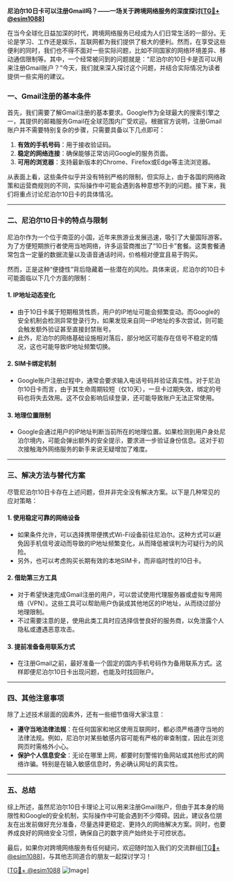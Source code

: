 **尼泊尔10日卡可以注册Gmail吗？——一场关于跨境网络服务的深度探讨[[TG💪+ @esim1088](https://t.me/s/esim1088)]**

在当今全球化日益加深的时代，跨境网络服务已经成为人们日常生活的一部分。无论是学习、工作还是娱乐，互联网都为我们提供了极大的便利。然而，在享受这些便利的同时，我们也不得不面对一些实际问题，比如不同国家的网络环境差异、移动通信限制等。其中，一个经常被问到的问题就是：“尼泊尔的10日卡是否可以用来注册Gmail账户？”今天，我们就来深入探讨这个问题，并结合实际情况为读者提供一些实用的建议。

### 一、Gmail注册的基本条件

首先，我们需要了解Gmail注册的基本要求。Google作为全球最大的搜索引擎之一，其提供的邮箱服务Gmail在全球范围内广受欢迎。根据官方说明，注册Gmail账户并不需要特别复杂的步骤，只需要具备以下几点即可：

1. **有效的手机号码**：用于接收验证码。
2. **稳定的网络连接**：确保能够正常访问Google的服务页面。
3. **可用的浏览器**：支持最新版本的Chrome、Firefox或Edge等主流浏览器。

从表面上看，这些条件似乎并没有特别严格的限制，但实际上，由于各国的网络政策和运营商规则的不同，实际操作中可能会遇到各种意想不到的问题。接下来，我们将重点讨论尼泊尔10日卡的具体情况。

---

### 二、尼泊尔10日卡的特点与限制

尼泊尔作为一个位于南亚的小国，近年来旅游业发展迅速，吸引了大量国际游客。为了方便短期旅行者使用当地网络，许多运营商推出了“10日卡”套餐。这类套餐通常包含一定量的数据流量以及语音通话时间，价格相对便宜且易于购买。

然而，正是这种“便捷性”背后隐藏着一些潜在的风险。具体来说，尼泊尔的10日卡可能面临以下几个方面的限制：

#### 1. **IP地址动态变化**
   - 由于10日卡属于短期租赁性质，用户的IP地址可能会频繁变动。而Google的安全机制会检测异常登录行为，如果发现来自同一IP地址的多次尝试，则可能会触发额外验证甚至直接封禁账号。
   - 此外，尼泊尔的网络基础设施相对落后，部分地区可能存在信号不稳定的情况，这也可能导致IP地址频繁切换。

#### 2. **SIM卡绑定机制**
   - Google账户注册过程中，通常会要求输入电话号码并验证真实性。对于尼泊尔10日卡而言，由于其生命周期较短（仅10天），一旦卡过期失效，绑定的号码也将失去效用。这不仅会影响后续登录，还可能导致账户无法正常使用。

#### 3. **地理位置限制**
   - Google会通过用户的IP地址判断当前所在的地理位置。如果检测到用户身处尼泊尔境内，可能会弹出额外的安全提示，要求进一步验证身份信息。这对于初次接触海外网络服务的新手来说无疑增加了难度。

---

### 三、解决方法与替代方案

尽管尼泊尔10日卡存在上述问题，但并非完全没有解决方案。以下是几种常见的应对策略：

#### 1. **使用稳定可靠的网络设备**
   - 如果条件允许，可以选择携带便携式Wi-Fi设备前往尼泊尔。这种方式可以避免因手机信号波动而导致的IP地址频繁变化，从而降低被误判为可疑行为的风险。
   - 另外，也可以考虑购买长期有效的本地SIM卡，而非临时性的10日卡。

#### 2. **借助第三方工具**
   - 对于希望快速完成Gmail注册的用户，可以尝试使用代理服务器或虚拟专用网络（VPN）。这些工具可以帮助用户伪装成其他地区的IP地址，从而绕过部分地理限制。
   - 不过需要注意的是，使用此类工具时应选择信誉良好的服务商，以免泄露个人隐私或遭遇恶意攻击。

#### 3. **提前准备备用联系方式**
   - 在注册Gmail之前，最好准备一个固定的国内手机号码作为备用联系方式。这样即便尼泊尔10日卡出现问题，也能及时找回账户。

---

### 四、其他注意事项

除了上述技术层面的因素外，还有一些细节值得大家注意：

- **遵守当地法律法规**：在任何国家和地区使用互联网时，都必须严格遵守当地的法律法规。例如，尼泊尔对某些敏感内容可能有严格的审查制度，因此在浏览网页时需格外小心。
- **保护个人信息安全**：无论在哪里上网，都要时刻警惕钓鱼网站或其他形式的网络诈骗。特别是在输入敏感信息时，务必确认网址的真实性。

---

### 五、总结

综上所述，虽然尼泊尔10日卡理论上可以用来注册Gmail账户，但由于其本身的局限性和Google的安全机制，实际操作中可能会遇到不少障碍。因此，建议各位朋友在出发前做好充分准备，尽量选择更稳定、更持久的网络解决方案。同时，也要养成良好的网络安全习惯，确保自己的数字资产始终处于可控状态。

最后，如果你对跨境网络服务有任何疑问，欢迎随时加入我们的交流群组[[TG💪+ @esim1088](https://t.me/s/esim1088)]，与其他志同道合的朋友一起探讨学习！

[[TG💪+ @esim1088](https://t.me/s/esim1088) ![Image](https://i.postimg.cc/4NQfJmqS/Snipaste-2025-05-13-00-14-12.png)]